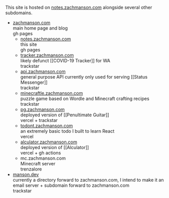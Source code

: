 This site is hosted on [notes.zachmanson.com](https://zachmanson.com) alongside several other subdomains.

- [zachmanson.com](https://zachmanson.com)  
  main home page and blog  
  gh pages
	- [notes.zachmanson.com](https://notes.zachmanson.com)  
	  this site  
	  gh pages
	- [tracker.zachmanson.com](https://tracker.zachmanson.com)  
	  likely defunct [[COVID-19 Tracker]] for WA  
	  trackstar
	- [api.zachmanson.com](api.zachmanson.com)  
	  general purpose API currently only used for serving [[Status Messenger]]  
	  trackstar
	- [minecraftle.zachmanson.com](https://minecraftle.zachmanson.com)   
	  puzzle game based on Wordle and Minecraft crafting recipes   
	  trackstar
	- [pg.zachmanson.com](https://pg.zachmanson.com)   
	  deployed version of [[Penultimate Guitar]]   
	  vercel + trackstar
	- [todont.zachmanson.com](https://todont.zachmanson.com)   
	  an extremely basic todo I built to learn React  
	  vercel
	- [alculator.zachmanson.com](https://alculator.zachmanson.com)  
	  deployed version of [[Alculator]]  
	  vercel + gh actions
	- mc.zachmanson.com  
	  Minecraft server  
	  trenzalore
- [manson.dev](https://manson.dev)   
  currently a directory forward to zachmanson.com, I intend to make it an email server + subdomain forward to zachmanson.com  
  trackstar

